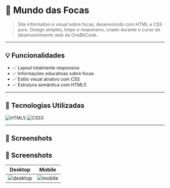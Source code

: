 # 🌊 Mundo das Focas

> Site informativo e visual sobre focas, desenvolvido com HTML e CSS puro. Design simples, limpo e responsivo, criado durante o curso de desenvolvimento web da OneBitCode.

---

## 💡 Funcionalidades

- ✅ Layout totalmente responsivo
- ✅ Informações educativas sobre focas
- ✅ Estilo visual atrativo com CSS
- ✅ Estrutura semântica com HTML5

---

## 🚀 Tecnologias Utilizadas

![HTML5](https://img.shields.io/badge/HTML5-E34F26?style=flat-square&logo=html5&logoColor=white)
![CSS3](https://img.shields.io/badge/CSS3-1572B6?style=flat-square&logo=css3&logoColor=white)

---

## 📸 Screenshots
## 📸 Screenshots

| Desktop | Mobile |
|---------|--------|
| ![desktop](./img/print-desktop.png) | ![mobile](./img/print-mobile.png) |







